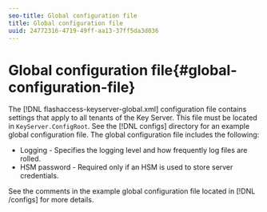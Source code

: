 ```yaml
---
seo-title: Global configuration file
title: Global configuration file
uuid: 24772316-4719-49ff-aa13-37ff5da3d036
---
```


# Global configuration file{#global-configuration-file}

The [!DNL flashaccess-keyserver-global.xml] configuration file contains settings that apply to all tenants of the Key Server. This file must be located in `KeyServer.ConfigRoot`. See the [!DNL configs] directory for an example global configuration file. The global configuration file includes the following:

* Logging - Specifies the logging level and how frequently log files are rolled. 
* HSM password - Required only if an HSM is used to store server credentials.

See the comments in the example global configuration file located in [!DNL <Primetime DRM Key Server>/configs] for more details. 
